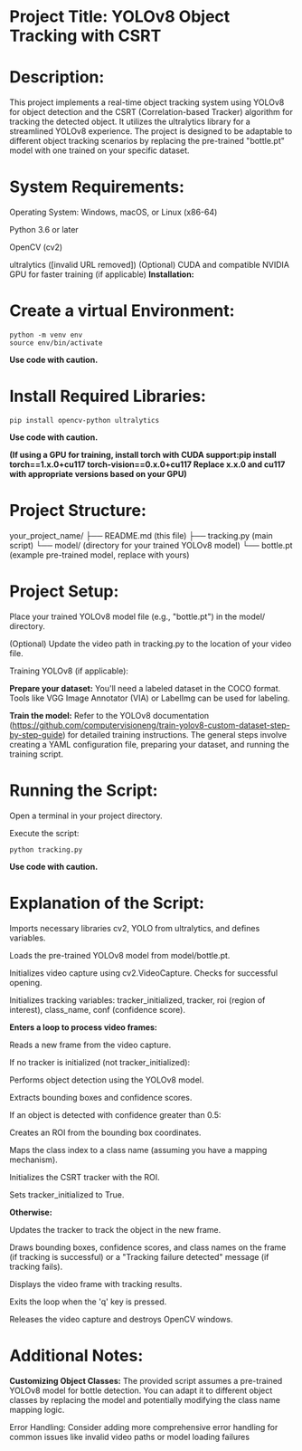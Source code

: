 # Project Title: YOLOv8 Object Tracking with CSRT

# Description:

This project implements a real-time object tracking system using YOLOv8 for object detection and the CSRT (Correlation-based Tracker) algorithm for tracking the detected object. It utilizes the ultralytics library for a streamlined YOLOv8 experience. The project is designed to be adaptable to different object tracking scenarios by replacing the pre-trained "bottle.pt" model with one trained on your specific dataset.

# System Requirements:

Operating System: Windows, macOS, or Linux (x86-64)

Python 3.6 or later

OpenCV (cv2)

ultralytics ([invalid URL removed])
(Optional) CUDA and compatible NVIDIA GPU for faster training (if applicable)
**Installation:**

# Create a virtual Environment:
```
python -m venv env
source env/bin/activate
```
**Use code with caution.**

# Install Required Libraries:
```
pip install opencv-python ultralytics
```
**Use code with caution.**

**(If using a GPU for training, install torch with CUDA support:pip install torch==1.x.0+cu117 torch-vision==0.x.0+cu117 Replace x.x.0 and cu117 with appropriate versions based on your GPU)**

# Project Structure:

your_project_name/
├── README.md (this file)
├── tracking.py (main script)
└── model/ (directory for your trained YOLOv8 model)
    └── bottle.pt (example pre-trained model, replace with yours)

# Project Setup:

Place your trained YOLOv8 model file (e.g., "bottle.pt") in the model/ directory.

(Optional) Update the video path in tracking.py to the location of your video file.

Training YOLOv8 (if applicable):

**Prepare your dataset:** You'll need a labeled dataset in the COCO format. Tools like VGG Image Annotator (VIA) or LabelImg can be used for labeling.

**Train the model:** Refer to the YOLOv8 documentation (https://github.com/computervisioneng/train-yolov8-custom-dataset-step-by-step-guide) for detailed training instructions. The general steps involve creating a YAML configuration file, preparing your dataset, and running the training script.

# Running the Script:

Open a terminal in your project directory.

Execute the script:
```
python tracking.py
```
**Use code with caution.**

# Explanation of the Script:

Imports necessary libraries cv2, YOLO from ultralytics, and defines variables.

Loads the pre-trained YOLOv8 model from model/bottle.pt.

Initializes video capture using cv2.VideoCapture. Checks for successful opening.

Initializes tracking variables: tracker_initialized, tracker, roi (region of interest), class_name, conf (confidence score).

**Enters a loop to process video frames:**

Reads a new frame from the video capture.

If no tracker is initialized (not tracker_initialized):

Performs object detection using the YOLOv8 model.

Extracts bounding boxes and confidence scores.

If an object is detected with confidence greater than 0.5:

Creates an ROI from the bounding box coordinates.

Maps the class index to a class name (assuming you have a mapping mechanism).

Initializes the CSRT tracker with the ROI.

Sets tracker_initialized to True.

**Otherwise:**

Updates the tracker to track the object in the new frame.

Draws bounding boxes, confidence scores, and class names on the frame (if tracking is successful) or a "Tracking failure detected" message (if tracking fails).

Displays the video frame with tracking results.

Exits the loop when the 'q' key is pressed.

Releases the video capture and destroys OpenCV windows.

# Additional Notes:

**Customizing Object Classes:** The provided script assumes a pre-trained YOLOv8 model for bottle detection. You can adapt it to different object classes by replacing the model and potentially modifying the class name mapping logic.

Error Handling: Consider adding more comprehensive error handling for common issues like invalid video paths or model loading failures
